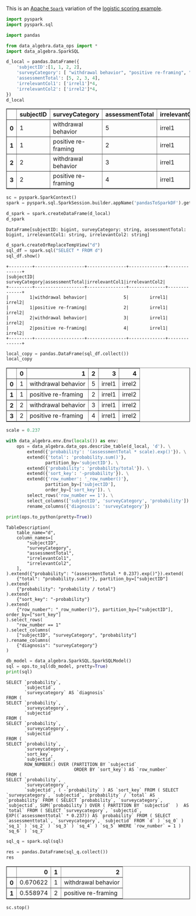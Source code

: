 
This is an [Apache `Spark`](https://spark.apache.org) variation of the [logistic scoring example](https://github.com/WinVector/data_algebra/blob/master/Examples/LogisticExample/ScoringExample.ipynb).


```python
import pyspark
import pyspark.sql

import pandas

from data_algebra.data_ops import *
import data_algebra.SparkSQL
```


```python
d_local = pandas.DataFrame({
    'subjectID':[1, 1, 2, 2],
    'surveyCategory': [ "withdrawal behavior", "positive re-framing", "withdrawal behavior", "positive re-framing"],
    'assessmentTotal': [5, 2, 3, 4],
    'irrelevantCol1': ['irrel1']*4,
    'irrelevantCol2': ['irrel2']*4,
})
d_local
```




<div>

<table border="1" class="dataframe">
  <thead>
    <tr style="text-align: right;">
      <th></th>
      <th>subjectID</th>
      <th>surveyCategory</th>
      <th>assessmentTotal</th>
      <th>irrelevantCol1</th>
      <th>irrelevantCol2</th>
    </tr>
  </thead>
  <tbody>
    <tr>
      <th>0</th>
      <td>1</td>
      <td>withdrawal behavior</td>
      <td>5</td>
      <td>irrel1</td>
      <td>irrel2</td>
    </tr>
    <tr>
      <th>1</th>
      <td>1</td>
      <td>positive re-framing</td>
      <td>2</td>
      <td>irrel1</td>
      <td>irrel2</td>
    </tr>
    <tr>
      <th>2</th>
      <td>2</td>
      <td>withdrawal behavior</td>
      <td>3</td>
      <td>irrel1</td>
      <td>irrel2</td>
    </tr>
    <tr>
      <th>3</th>
      <td>2</td>
      <td>positive re-framing</td>
      <td>4</td>
      <td>irrel1</td>
      <td>irrel2</td>
    </tr>
  </tbody>
</table>
</div>




```python
sc = pyspark.SparkContext()
spark = pyspark.sql.SparkSession.builder.appName('pandasToSparkDF').getOrCreate()

d_spark = spark.createDataFrame(d_local)
d_spark
```




    DataFrame[subjectID: bigint, surveyCategory: string, assessmentTotal: bigint, irrelevantCol1: string, irrelevantCol2: string]




```python
d_spark.createOrReplaceTempView("d")
sql_df = spark.sql("SELECT * FROM d")
sql_df.show()
```

    +---------+-------------------+---------------+--------------+--------------+
    |subjectID|     surveyCategory|assessmentTotal|irrelevantCol1|irrelevantCol2|
    +---------+-------------------+---------------+--------------+--------------+
    |        1|withdrawal behavior|              5|        irrel1|        irrel2|
    |        1|positive re-framing|              2|        irrel1|        irrel2|
    |        2|withdrawal behavior|              3|        irrel1|        irrel2|
    |        2|positive re-framing|              4|        irrel1|        irrel2|
    +---------+-------------------+---------------+--------------+--------------+
    



```python
local_copy = pandas.DataFrame(sql_df.collect())
local_copy
```




<div>

<table border="1" class="dataframe">
  <thead>
    <tr style="text-align: right;">
      <th></th>
      <th>0</th>
      <th>1</th>
      <th>2</th>
      <th>3</th>
      <th>4</th>
    </tr>
  </thead>
  <tbody>
    <tr>
      <th>0</th>
      <td>1</td>
      <td>withdrawal behavior</td>
      <td>5</td>
      <td>irrel1</td>
      <td>irrel2</td>
    </tr>
    <tr>
      <th>1</th>
      <td>1</td>
      <td>positive re-framing</td>
      <td>2</td>
      <td>irrel1</td>
      <td>irrel2</td>
    </tr>
    <tr>
      <th>2</th>
      <td>2</td>
      <td>withdrawal behavior</td>
      <td>3</td>
      <td>irrel1</td>
      <td>irrel2</td>
    </tr>
    <tr>
      <th>3</th>
      <td>2</td>
      <td>positive re-framing</td>
      <td>4</td>
      <td>irrel1</td>
      <td>irrel2</td>
    </tr>
  </tbody>
</table>
</div>




```python
scale = 0.237

with data_algebra.env.Env(locals()) as env:
    ops = data_algebra.data_ops.describe_table(d_local, 'd'). \
        extend({'probability': '(assessmentTotal * scale).exp()'}). \
        extend({'total': 'probability.sum()'},
               partition_by='subjectID'). \
        extend({'probability': 'probability/total'}). \
        extend({'sort_key': '-probability'}). \
        extend({'row_number': '_row_number()'},
               partition_by=['subjectID'],
               order_by=['sort_key']). \
        select_rows('row_number == 1'). \
        select_columns(['subjectID', 'surveyCategory', 'probability']). \
        rename_columns({'diagnosis': 'surveyCategory'})
    
print(ops.to_python(pretty=True))
```

    TableDescription(
        table_name="d",
        column_names=[
            "subjectID",
            "surveyCategory",
            "assessmentTotal",
            "irrelevantCol1",
            "irrelevantCol2",
        ],
    ).extend({"probability": "(assessmentTotal * 0.237).exp()"}).extend(
        {"total": "probability.sum()"}, partition_by=["subjectID"]
    ).extend(
        {"probability": "probability / total"}
    ).extend(
        {"sort_key": "-probability"}
    ).extend(
        {"row_number": "_row_number()"}, partition_by=["subjectID"], order_by=["sort_key"]
    ).select_rows(
        "row_number == 1"
    ).select_columns(
        ["subjectID", "surveyCategory", "probability"]
    ).rename_columns(
        {"diagnosis": "surveyCategory"}
    )
    



```python
db_model = data_algebra.SparkSQL.SparkSQLModel()
sql = ops.to_sql(db_model, pretty=True)
print(sql)
```

    SELECT `probability`,
           `subjectid`,
           `surveycategory` AS `diagnosis`
    FROM (
    SELECT `probability`,
           `surveycategory`,
           `subjectid`
    FROM (
    SELECT `probability`,
           `surveycategory`,
           `subjectid`
    FROM (
    SELECT `probability`,
           `surveycategory`,
           `sort_key`,
           `subjectid`,
           ROW_NUMBER() OVER (PARTITION BY `subjectid`
                              ORDER BY `sort_key`) AS `row_number`
    FROM (
    SELECT `probability`,
           `surveycategory`,
           `subjectid`, ( -`probability` ) AS `sort_key` FROM ( SELECT `surveycategory`, `subjectid`, `probability` / `total` AS `probability` FROM ( SELECT `probability`, `surveycategory`, `subjectid`, SUM(`probability`) OVER ( PARTITION BY `subjectid`  )  AS `total` FROM ( SELECT `surveycategory`, `subjectid`, EXP((`assessmenttotal` * 0.237)) AS `probability` FROM ( SELECT `assessmenttotal`, `surveycategory`, `subjectid` FROM `d` ) `sq_0` ) `sq_1` ) `sq_2` ) `sq_3` ) `sq_4` ) `sq_5` WHERE `row_number` = 1 ) `sq_6` ) `sq_7`



```python
sql_q = spark.sql(sql)

```


```python
res = pandas.DataFrame(sql_q.collect())
res
```




<div>

<table border="1" class="dataframe">
  <thead>
    <tr style="text-align: right;">
      <th></th>
      <th>0</th>
      <th>1</th>
      <th>2</th>
    </tr>
  </thead>
  <tbody>
    <tr>
      <th>0</th>
      <td>0.670622</td>
      <td>1</td>
      <td>withdrawal behavior</td>
    </tr>
    <tr>
      <th>1</th>
      <td>0.558974</td>
      <td>2</td>
      <td>positive re-framing</td>
    </tr>
  </tbody>
</table>
</div>




```python
sc.stop()
```

